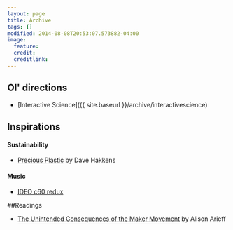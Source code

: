 ```yaml
---
layout: page
title: Archive 
tags: []
modified: 2014-08-08T20:53:07.573882-04:00
image:
  feature:
  credit: 
  creditlink: 
---
```


## Ol' directions

* [Interactive Science]({{ site.baseurl }}/archive/interactivescience)

## Inspirations

#### Sustainability
*   [Precious Plastic](http://preciousplastic.com) by Dave Hakkens

#### Music
*   [IDEO c60 redux](https://vimeo.com/16064308)

##Readings
* [The Unintended Consequences of the Maker Movement](https://medium.com/re-form/just-because-you-can-doesnt-mean-you-should-252fdbcf76c8) by Alison Arieff 



